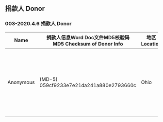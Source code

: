 ## 捐款人 Donor

### 003-2020.4.6 捐款人 Donor                   

| Name |捐款人信息Word Doc文件MD5校验码 <br> MD5 Checksum of Donor Info                   | 地区 Location    | Commitment Description  |
| ---------------- | ----------------- | -------------- | ------------- |
| Anonymous |(MD-5) 059cf9233e7e21da241a880e2793660c| Ohio        |  I sold 14 cakes for $10 each. I’d like to donate this $140 to a middle school student in need in Wuhan, China.               |
